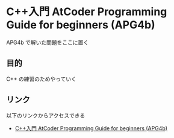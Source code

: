 # C++入門 AtCoder Programming Guide for beginners (APG4b)

APG4b で解いた問題をここに置く

## 目的

C++ の練習のためやっていく

## リンク

以下のリンクからアクセスできる

- [C++入門 AtCoder Programming Guide for beginners (APG4b)](https://atcoder.jp/contests/APG4b)